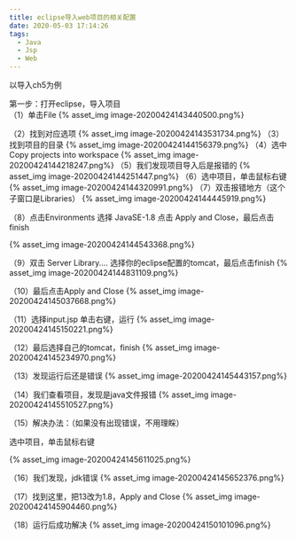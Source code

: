 ```yaml
---
title: eclipse导入web项目的相关配置
date: 2020-05-03 17:14:26
tags:
  - Java
  - Jsp
  - Web
---
```

以导入ch5为例

第一步：打开eclipse，导入项目  
（1）单击File
{% asset_img image-20200424143440500.png%}
<!-- more -->
（2）找到对应选项
{% asset_img image-20200424143531734.png%}
（3）找到项目的目录
{% asset_img image-20200424144156379.png%}
（4）选中Copy projects into workspace
{% asset_img image-20200424144218247.png%}
（5）我们发现项目导入后是报错的
{% asset_img image-20200424144251447.png%}
（6）选中项目，单击鼠标右键
{% asset_img image-20200424144320991.png%}
（7）双击报错地方（这个子窗口是Libraries）
{% asset_img image-20200424144445919.png%}

（8）点击Environments 选择 JavaSE-1.8  点击 Apply and Close，最后点击finish

{% asset_img image-20200424144543368.png%}

（9）双击  Server Library....  选择你的eclipse配置的tomcat，最后点击finish
{% asset_img image-20200424144831109.png%}

（10）最后点击Apply and Close
{% asset_img image-20200424145037668.png%}

（11）选择input.jsp 单击右键，运行
{% asset_img image-20200424145150221.png%}

（12）最后选择自己的tomcat，finish
{% asset_img image-20200424145234970.png%}

（13）发现运行后还是错误
{% asset_img image-20200424145443157.png%}

（14）我们查看项目，发现是java文件报错
{% asset_img image-20200424145510527.png%}

（15）解决办法：（如果没有出现错误，不用理睬）

选中项目，单击鼠标右键

{% asset_img image-20200424145611025.png%}

（16）我们发现，jdk错误
{% asset_img image-20200424145652376.png%}

（17）找到这里，把13改为1.8，Apply and Close
{% asset_img image-20200424145904460.png%}

（18）运行后成功解决
{% asset_img image-20200424150101096.png%}

